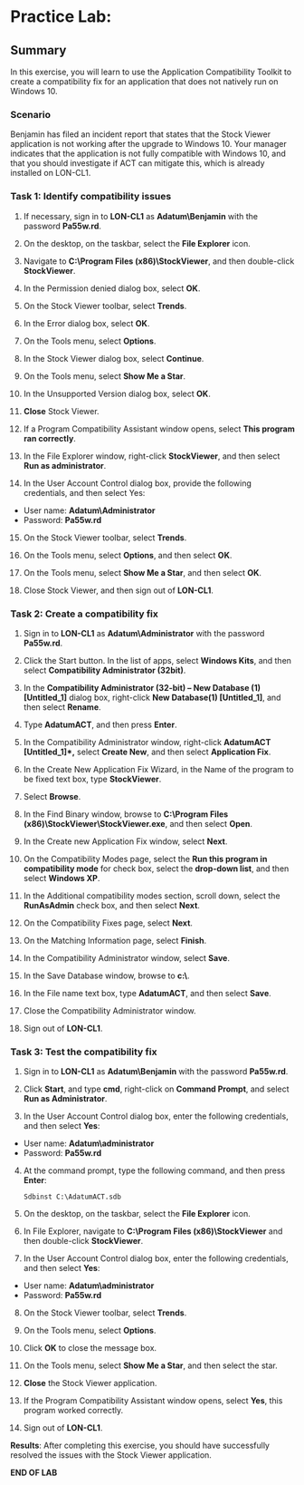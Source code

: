 # Practice Lab: 

## Summary
In this exercise, you will learn to use the Application Compatibility Toolkit to create a compatibility fix for an application that does not natively run on Windows 10. 

### Scenario
Benjamin has filed an incident report that states that the Stock Viewer application is not working after the upgrade to Windows 10. Your manager indicates that the application is not fully compatible with Windows 10, and that you should investigate if ACT can mitigate this, which is already installed on LON-CL1.


### Task 1: Identify compatibility issues 

1.  If necessary, sign in to **LON-CL1** as **Adatum\\Benjamin** with the
    password **Pa55w.rd**.

2.  On the desktop, on the taskbar, select the **File Explorer** icon.

3.  Navigate to **C:\\Program Files (x86)\\StockViewer**, and then double-click
    **StockViewer**.

4.  In the Permission denied dialog box, select **OK**.

5.  On the Stock Viewer toolbar, select **Trends**.

6.  In the Error dialog box, select **OK**.

7.  On the Tools menu, select **Options**.

8.  In the Stock Viewer dialog box, select **Continue**.

9.  On the Tools menu, select **Show Me a Star**.

10. In the Unsupported Version dialog box, select **OK**.

11. **Close** Stock Viewer.

12. If a Program Compatibility Assistant window opens, select **This program ran
    correctly**.

13. In the File Explorer window, right-click **StockViewer**, and then select
    **Run as administrator**.

14. In the User Account Control dialog box, provide the following credentials,
    and then select Yes:
-   User name: **Adatum\\Administrator**
-   Password: **Pa55w.rd**

15.  On the Stock Viewer toolbar, select **Trends**.

16.  On the Tools menu, select **Options**, and then select **OK**.

17.  On the Tools menu, select **Show Me a Star**, and then select **OK**.

18.  Close Stock Viewer, and then sign out of **LON-CL1**.

### Task 2: Create a compatibility fix 
1.  Sign in to **LON-CL1** as **Adatum\\Administrator** with the password
    **Pa55w.rd**.

2.  Click the Start button. In the list of apps, select **Windows Kits**, and
    then select **Compatibility Administrator (32bit)**.

3.  In the **Compatibility Administrator (32-bit) – New Database (1)
    \[Untitled_1\]** dialog box, right-click **New Database(1) \[Untitled_1\]**, and
    then select **Rename**.


4.  Type **AdatumACT**, and then press **Enter**.

5.  In the Compatibility Administrator window, right-click **AdatumACT
    \[Untitled_1\]\*,** select **Create New**, and then select **Application Fix**.

6.  In the Create New Application Fix Wizard, in the Name of the program to be
    fixed text box, type **StockViewer**.

7.  Select **Browse**.

8.  In the Find Binary window, browse to **C:\\Program Files
    (x86)\\StockViewer\\StockViewer.exe**, and then select **Open**.

9.  In the Create new Application Fix window, select **Next**.

10. On the Compatibility Modes page, select the **Run this program in
    compatibility mode** for check box, select the **drop-down list**, and then
    select **Windows XP**.

11. In the Additional compatibility modes section, scroll down, select the
    **RunAsAdmin** check box, and then select **Next**.

12. On the Compatibility Fixes page, select **Next**.

13. On the Matching Information page, select **Finish**.

14. In the Compatibility Administrator window, select **Save**.

15. In the Save Database window, browse to **c:\\**.

16. In the File name text box, type **AdatumACT**, and then select **Save**.

17. Close the Compatibility Administrator window.

18. Sign out of **LON-CL1**.

### Task 3: Test the compatibility fix 
1.  Sign in to **LON-CL1** as **Adatum\\Benjamin** with the password
    **Pa55w.rd**.

2.  Click **Start**, and type **cmd**, right-click on **Command Prompt**, and
    select **Run as Administrator**.

3.  In the User Account Control dialog box, enter the following credentials, and
    then select **Yes**:
- User name: **Adatum\\administrator**
- Password: **Pa55w.rd**

4.  At the command prompt, type the following command, and then press **Enter**:

    ```
    Sdbinst C:\AdatumACT.sdb
    ```

5.  On the desktop, on the taskbar, select the **File Explorer** icon.

6.  In File Explorer, navigate to **C:\\Program Files (x86)\\StockViewer** and
    then double-click **StockViewer**.

7.  In the User Account Control dialog box, enter the following credentials, and
    then select **Yes**:
- User name: **Adatum\\administrator**
- Password: **Pa55w.rd**

8.  On the Stock Viewer toolbar, select **Trends**.

9.  On the Tools menu, select **Options**.

10.  Click **OK** to close the message box.

11.  On the Tools menu, select **Show Me a Star**, and then select the star.

12.  **Close** the Stock Viewer application.

13.  If the Program Compatibility Assistant window opens, select **Yes**, this
    program worked correctly.

14.  Sign out of **LON-CL1**.

**Results**: After completing this exercise, you should have successfully resolved the issues with the Stock Viewer application.

**END OF LAB**